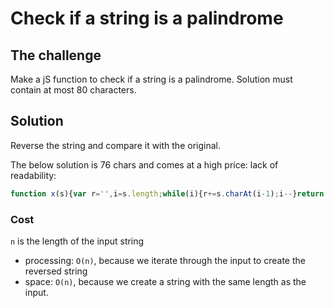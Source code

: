 # Check if a string is a palindrome

## The challenge
Make a jS function to check if a string is a palindrome. Solution must contain at most 80 characters. 

## Solution
Reverse the string and compare it with the original.

The below solution is 76 chars and comes at a high price: lack of readability:
```javascript
function x(s){var r='',i=s.length;while(i){r+=s.charAt(i-1);i--}return r==s}
```

### Cost
`n` is the length of the input string
* processing: `O(n)`, because we iterate through the input to create the reversed string
* space: `O(n)`, because we create a string with the same length as the input.